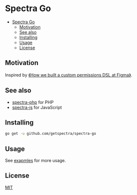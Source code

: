 # Spectra Go

- [Spectra Go](#spectra-go)
    - [Motivation](#motivation)
    - [See also](#see-also)
    - [Installing](#installing)
    - [Usage](#usage)
    - [License](#license)

## Motivation

Inspired by [《How we built a custom permissions DSL at Figma》](https://www.figma.com/blog/how-we-rolled-out-our-own-permissions-dsl-at-figma).

## See also

- [spectra-php](https://github.com/getspectra/spectra-php) for PHP
- [spectra-js](https://github.com/getspectra/spectra-js) for JavaScript

## Installing

```bash
go get -u github.com/getspectra/spectra-go
```

## Usage

See [exapmles](./examples/) for more usage.

## License

[MIT](./LICENSE)
